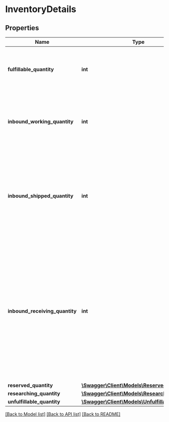 # InventoryDetails

## Properties
Name | Type | Description | Notes
------------ | ------------- | ------------- | -------------
**fulfillable_quantity** | **int** | The item quantity that can be picked, packed, and shipped. | [optional] 
**inbound_working_quantity** | **int** | The number of units in an inbound shipment for which you have notified Amazon. | [optional] 
**inbound_shipped_quantity** | **int** | The number of units in an inbound shipment that you have notified Amazon about and have provided a tracking number. | [optional] 
**inbound_receiving_quantity** | **int** | The number of units that have not yet been received at an Amazon fulfillment center for processing, but are part of an inbound shipment with some units that have already been received and processed. | [optional] 
**reserved_quantity** | [**\Swagger\Client\Models\ReservedQuantity**](ReservedQuantity.md) |  | [optional] 
**researching_quantity** | [**\Swagger\Client\Models\ResearchingQuantity**](ResearchingQuantity.md) |  | [optional] 
**unfulfillable_quantity** | [**\Swagger\Client\Models\UnfulfillableQuantity**](UnfulfillableQuantity.md) |  | [optional] 

[[Back to Model list]](../../README.md#documentation-for-models) [[Back to API list]](../../README.md#documentation-for-api-endpoints) [[Back to README]](../../README.md)

